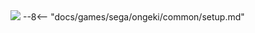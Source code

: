 <img class="header-logo" src="/img/sega/ongeki/brightmemory/logo.webp">
--8<-- "docs/games/sega/ongeki/common/setup.md"